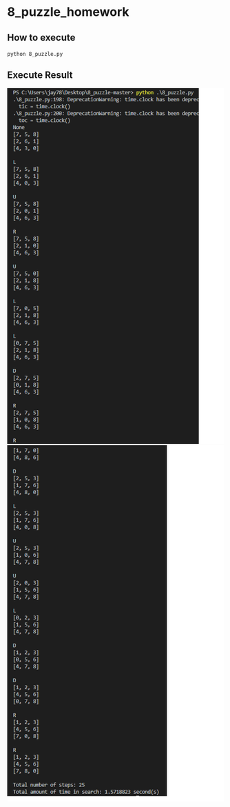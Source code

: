 # 8_puzzle_homework
## How to execute
    python 8_puzzle.py
## Execute Result
![This is a alt text.](/result1.png "This is a sample image.")
![This is a alt text.](/result2.png "This is a sample image.")
